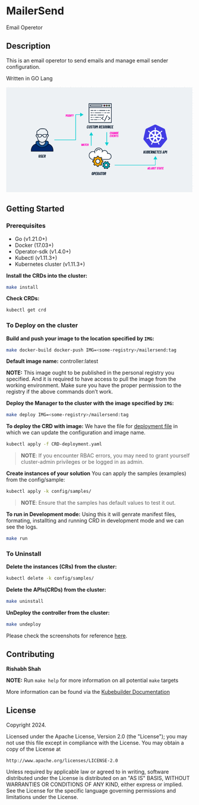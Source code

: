 # MailerSend

Email Operetor

## Description

This is an email operetor to send emails and manage email sender configuration.

Written in GO Lang

![Alt text](./Images/Arch.png?raw=true "Architecture")

## Getting Started

### Prerequisites

- Go (v1.21.0+)
- Docker (17.03+)
- Operator-sdk (v1.4.0+)
- Kubectl (v1.11.3+)
- Kubernetes cluster (v1.11.3+)

**Install the CRDs into the cluster:**

```sh
make install
```

**Check CRDs:**

```sh
kubectl get crd
```

### To Deploy on the cluster

**Build and push your image to the location specified by `IMG`:**

```sh
make docker-build docker-push IMG=<some-registry>/mailersend:tag
```

**Default image name:** controller:latest

**NOTE:** This image ought to be published in the personal registry you specified.
And it is required to have access to pull the image from the working environment.
Make sure you have the proper permission to the registry if the above commands don’t work.

**Deploy the Manager to the cluster with the image specified by `IMG`:**

```sh
make deploy IMG=<some-registry>/mailersend:tag
```

**To deploy the CRD with image:**
We have the file for [deployment file](./CRD-deployment.yaml) in which we can update the configuration and image name.

```sh
kubectl apply -f CRD-deployment.yaml
```

> **NOTE**: If you encounter RBAC errors, you may need to grant yourself cluster-admin
privileges or be logged in as admin.

**Create instances of your solution**
You can apply the samples (examples) from the config/sample:

```sh
kubectl apply -k config/samples/
```

>**NOTE**: Ensure that the samples has default values to test it out.

**To run in Development mode:**
Using this it will genrate manifest files, formating, installting and running CRD in development mode and we can see the logs.

```sh
make run
```

### To Uninstall

**Delete the instances (CRs) from the cluster:**

```sh
kubectl delete -k config/samples/
```

**Delete the APIs(CRDs) from the cluster:**

```sh
make uninstall
```

**UnDeploy the controller from the cluster:**

```sh
make undeploy
```

Please check the screenshots for reference [here](./Images/).

## Contributing

**Rishabh Shah**

**NOTE:** Run `make help` for more information on all potential `make` targets

More information can be found via the [Kubebuilder Documentation](https://book.kubebuilder.io/introduction.html)

## License

Copyright 2024.

Licensed under the Apache License, Version 2.0 (the "License");
you may not use this file except in compliance with the License.
You may obtain a copy of the License at

    http://www.apache.org/licenses/LICENSE-2.0

Unless required by applicable law or agreed to in writing, software
distributed under the License is distributed on an "AS IS" BASIS,
WITHOUT WARRANTIES OR CONDITIONS OF ANY KIND, either express or implied.
See the License for the specific language governing permissions and
limitations under the License.
